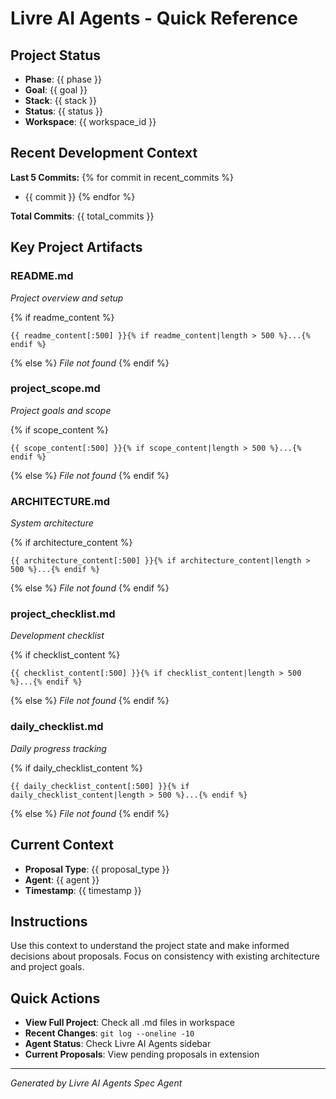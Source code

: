 # Livre AI Agents - Quick Reference

## Project Status
- **Phase**: {{ phase }}
- **Goal**: {{ goal }}
- **Stack**: {{ stack }}
- **Status**: {{ status }}
- **Workspace**: {{ workspace_id }}

## Recent Development Context
**Last 5 Commits:**
{% for commit in recent_commits %}
- {{ commit }}
{% endfor %}

**Total Commits**: {{ total_commits }}

## Key Project Artifacts

### README.md
*Project overview and setup*

{% if readme_content %}
```
{{ readme_content[:500] }}{% if readme_content|length > 500 %}...{% endif %}
```
{% else %}
*File not found*
{% endif %}

### project_scope.md
*Project goals and scope*

{% if scope_content %}
```
{{ scope_content[:500] }}{% if scope_content|length > 500 %}...{% endif %}
```
{% else %}
*File not found*
{% endif %}

### ARCHITECTURE.md
*System architecture*

{% if architecture_content %}
```
{{ architecture_content[:500] }}{% if architecture_content|length > 500 %}...{% endif %}
```
{% else %}
*File not found*
{% endif %}

### project_checklist.md
*Development checklist*

{% if checklist_content %}
```
{{ checklist_content[:500] }}{% if checklist_content|length > 500 %}...{% endif %}
```
{% else %}
*File not found*
{% endif %}

### daily_checklist.md
*Daily progress tracking*

{% if daily_checklist_content %}
```
{{ daily_checklist_content[:500] }}{% if daily_checklist_content|length > 500 %}...{% endif %}
```
{% else %}
*File not found*
{% endif %}

## Current Context
- **Proposal Type**: {{ proposal_type }}
- **Agent**: {{ agent }}
- **Timestamp**: {{ timestamp }}

## Instructions
Use this context to understand the project state and make informed decisions about proposals.
Focus on consistency with existing architecture and project goals.

## Quick Actions
- **View Full Project**: Check all .md files in workspace
- **Recent Changes**: `git log --oneline -10`
- **Agent Status**: Check Livre AI Agents sidebar
- **Current Proposals**: View pending proposals in extension

---
*Generated by Livre AI Agents Spec Agent*
